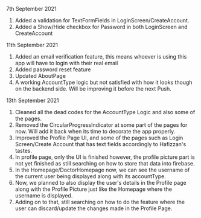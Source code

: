 7th September 2021
1. Added a validation for TextFormFields in LoginScreen/CreateAccount.
2. Added a Show/Hide checkbox for Password in both LoginScreen and CreateAccount

11th September 2021
1. Added an email verification feature, this means whoever is using this app will have to login with their real email
2. Added password reset feature
3. Updated AboutPage
4. A working AccountType logic but not satisfied with how it looks though on the backend side. Will be improving it before the next Push.

13th September 2021
1. Cleaned all the dead codes for the AccountType Logic and also some of the pages.
2. Removed the CircularProgressIndicator at some part of the pages for now. Will add it back when its time to decorate the app properly.
3. Improved the Profile Page UI, and some of the pages such as Login Screen/Create Account that has text fields accordingly to Hafizzan's tastes.
4. In profile page, only the UI is finished however, the profile picture part is not yet finished as still searching on how to store that data into firebase.
5. In the Homepage/DoctorHomepage now, we can see the username of the current user being displayed along with its accountType.
6. Now, we planned to also display the user's details in the Profile page along with the Profile Picture just like the Homepage where the username is displayed.
7. Adding on to that, still searching on how to do the feature where the user can discard/update the changes made in the Profile Page.